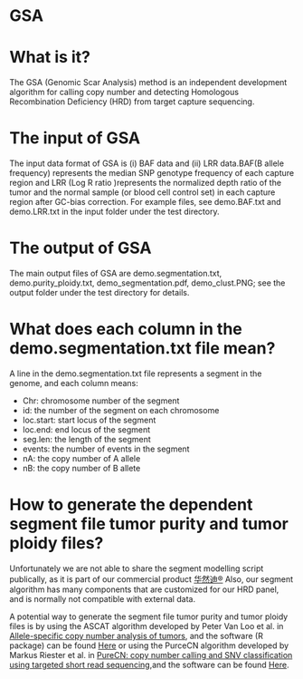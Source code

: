 # GSA
# What is it?

The GSA (Genomic Scar Analysis) method is an independent development algorithm for calling copy number and detecting Homologous Recombination Deficiency (HRD) from target capture sequencing.

# The input of GSA
The input data format of GSA is (i) BAF data and (ii) LRR data.BAF(B allele frequency) represents the median SNP genotype frequency of each capture region and LRR (Log R ratio )represents the normalized depth ratio of the tumor and the normal sample (or blood cell control set) in each capture region after GC-bias correction.
For example files, see demo.BAF.txt and demo.LRR.txt in the input folder under the test directory.

# The output of GSA
The main output files of GSA are demo.segmentation.txt, demo.purity_ploidy.txt, demo_segmentation.pdf, demo_clust.PNG; see the output folder under the test directory for details.

# What does each column in the demo.segmentation.txt file mean?
A line in the demo.segmentation.txt file represents a segment in the genome, and each column means:
* Chr: chromosome number of the segment
* id: the number of the segment on each chromosome
* loc.start: start locus of the segment
* loc.end: end locus of the segment
* seg.len: the length of the segment
* events: the number of events in the segment
* nA: the copy number of A allele
* nB: the copy number of B allete

# How to generate the dependent segment file tumor purity and tumor ploidy files?
Unfortunately we are not able to share the segment modelling script publically, as it is part of our commercial product [华然迪®](https://oncology.bgi.com/huarandi.html) Also, our segment algorithm has many components that are customized for our HRD panel, and is normally not compatible with external data.

A potential way to generate the segment file tumor purity and tumor ploidy files is by using the ASCAT algorithm developed by Peter Van Loo et al. in [Allele-specific copy number analysis of tumors](https://www.pnas.org/content/107/39/16910?with-ds=yes), and the software (R package) can be found [Here](https://www.crick.ac.uk/research/labs/peter-van-loo/software) or using the PurceCN algorithm developed by Markus Riester et al. in [PureCN: copy number calling and SNV classification using targeted short read sequencing](https://link.springer.com/article/10.1186/s13029-016-0060-z),and the software can be found [Here](http://bioconductor.org/packages/release/bioc/html/PureCN.html).
